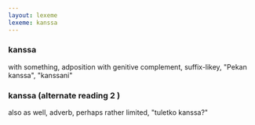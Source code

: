 ```yaml
---
layout: lexeme
lexeme: kanssa
---
```


###  kanssa 
with something, adposition with genitive complement, suffix-likey, "Pekan kanssa", "kanssani"


###  kanssa  (alternate reading 2 )

also as well, adverb, perhaps rather limited, "tuletko kanssa?"

